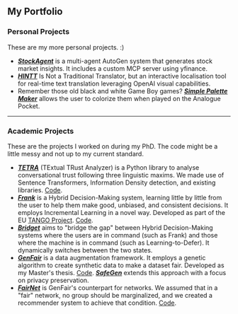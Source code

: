## My Portfolio

### Personal Projects
These are my more personal projects. :)

- **[_StockAgent_](https://github.com/FedericoMz/StockAgent)** is a multi-agent AutoGen system that generates stock market insights. It includes a custom MCP server using yfinance.
- **[_HINTT_](https://github.com/FedericoMz/HINTT)** Is Not a Traditional Translator, but an interactive localisation tool for real-time text translation leveraging OpenAI visual capabilities.
- Remember those old black and white Game Boy games? **[_Simple Palette Maker_](https://github.com/FedericoMz/SimplePaletteMaker)** allows the user to colorize them when played on the Analogue Pocket.

---
### Academic Projects
These are the projects I worked on during my PhD. The code might be a little messy and not up to my current standard.

- **[_TETRA_](https://link.springer.com/chapter/10.1007/978-3-031-78980-9_23)** (TExtual TRust Analyzer) is a Python library to analyse conversational trust following three linguistic maxims. We made use of Sentence Transformers, Information Density detection, and existing libraries. [Code](https://github.com/simonamazzarino/TETRA/).
- **[_Frank_](https://link.springer.com/chapter/10.1007/978-3-031-58553-1_19)** is a Hybrid Decision-Making system, learning little by little from the user to help them make good, unbiased, and consistent decisions. It employs Incremental Learning in a novel way. Developed as part of the EU [TANGO Project](https://tango-horizon.eu/). [Code](https://github.com/FedericoMz/Frank/).
- **[_Bridget_](https://arxiv.org/abs/2409.19415)** aims to "bridge the gap" between Hybrid Decision-Making systems where the users are in command (such as Frank) and those where the machine is in command (such as Learning-to-Defer). It dynamically switches between the two states.
- **[_GenFair_](https://link.springer.com/chapter/10.1007/978-3-031-58553-1_19)** is a data augmentation framework. It employs a genetic algorithm to create synthetic data to make a dataset fair. Developed as my Master's thesis. [Code](https://github.com/FedericoMz/GenFair). **[_SafeGen_](https://link.springer.com/article/10.1007/s10994-025-06835-9)** extends this approach with a focus on privacy preservation.
- **[_FairNet_](https://link.springer.com/chapter/10.1007/978-3-031-78541-2_9)** is GenFair's counterpart for networks. We assumed that in a "fair" network, no group should be marginalized, and we created a recommender system to achieve that condition. [Code](https://github.com/FedericoMz/FairNet).
